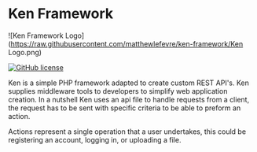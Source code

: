 # Ken Framework

![Ken Framework Logo](https://raw.githubusercontent.com/matthewlefevre/ken-framework/Ken Logo.png)

[![GitHub license](https://img.shields.io/github/license/Naereen/StrapDown.js.svg)](https://github.com/matthewLeFevre/Ken-Framework/blob/master/LICENSE)

Ken is a simple PHP framework adapted to create custom REST API's. Ken supplies middleware tools to developers to simplify web application creation. In a nutshell Ken uses an api file to handle requests from a client, the request has to be sent with specific criteria to be able to preform an action.

Actions represent a single operation that a user undertakes, this could be registering an account, logging in, or uploading a file.
